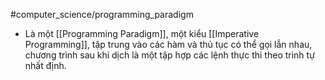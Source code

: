 #computer_science/programming_paradigm 
- Là một [[Programming Paradigm]], một kiểu [[Imperative Programming]], tập trung vào các hàm và thủ tục có thể gọi lẫn nhau, chương trình sau khi dịch là một tập hợp các lệnh thực thi theo trình tự nhất định.